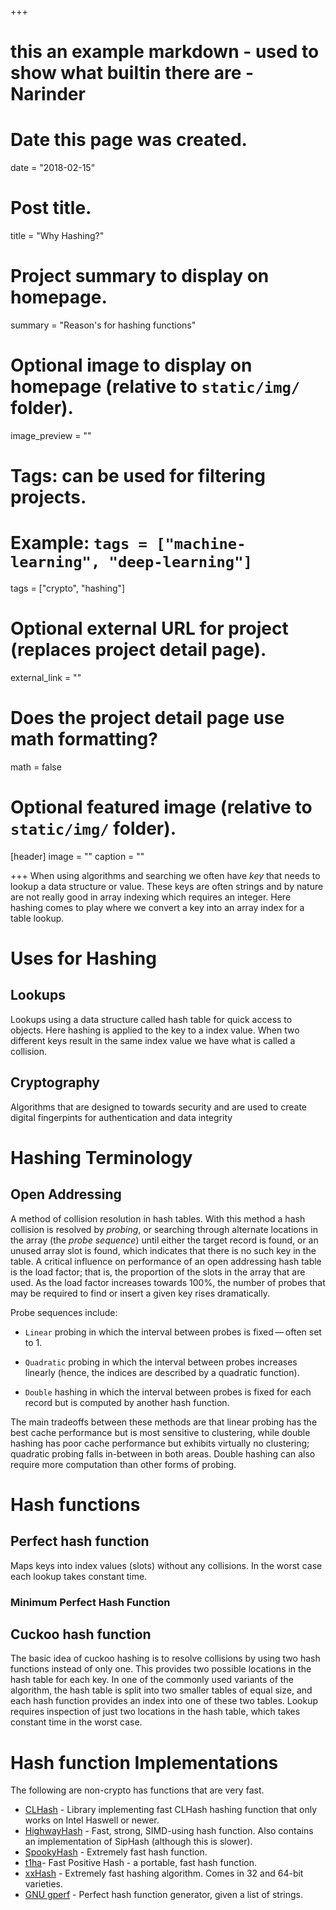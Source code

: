 +++

# this an example markdown - used to show what builtin there are - Narinder

# Date this page was created.
date = "2018-02-15"

# Post title.
title = "Why Hashing?"

# Project summary to display on homepage.
summary = "Reason's for hashing functions"

# Optional image to display on homepage (relative to `static/img/` folder).
image_preview = ""

# Tags: can be used for filtering projects.
# Example: `tags = ["machine-learning", "deep-learning"]`
tags = ["crypto", "hashing"]

# Optional external URL for project (replaces project detail page).
external_link = ""

# Does the project detail page use math formatting?
math = false

# Optional featured image (relative to `static/img/` folder).
[header]
image = ""
caption = ""

+++
When using algorithms and searching we often have *key* that needs to lookup a data structure or value. These keys are often strings and by nature are not really good in array indexing which requires an integer. Here hashing comes to play where we convert a key into an array index for a table lookup.

# Uses for Hashing

## Lookups
Lookups using a data structure called hash table for quick access to objects. Here hashing is applied to the key to a index value. When two different keys result in the same index value we have what is called a collision.

## Cryptography
Algorithms that are designed to towards security and are used to create digital fingerpints for authentication and data integrity

# Hashing Terminology

## Open Addressing
A method of collision resolution in hash tables. With this method a hash collision is resolved by *probing*, or searching through alternate locations in the array (the *probe sequence*) until either the target record is found, or an unused array slot is found, which indicates that there is no such key in the table. A critical influence on performance of an open addressing hash table is the load factor; that is, the proportion of the slots in the array that are used. As the load factor increases towards 100%, the number of probes that may be required to find or insert a given key rises dramatically.

Probe sequences include:

* ``Linear`` probing
in which the interval between probes is fixed — often set to 1.

* ``Quadratic`` probing
in which the interval between probes increases linearly (hence, the indices are described by a quadratic function).

* ``Double`` hashing
in which the interval between probes is fixed for each record but is computed by another hash function.

The main tradeoffs between these methods are that linear probing has the best cache performance but is most sensitive to clustering, while double hashing has poor cache performance but exhibits virtually no clustering; quadratic probing falls in-between in both areas. Double hashing can also require more computation than other forms of probing.


# Hash functions

## Perfect hash function
Maps keys into index values (slots) without any collisions. In the worst case each lookup takes constant time.

### Minimum Perfect Hash Function

## Cuckoo hash function
The basic idea of cuckoo hashing is to resolve collisions by using two hash functions instead of only one. This provides two possible locations in the hash table for each key. In one of the commonly used variants of the algorithm, the hash table is split into two smaller tables of equal size, and each hash function provides an index into one of these two tables. Lookup requires inspection of just two locations in the hash table, which takes constant time in the worst case.

# Hash function Implementations

The following are non-crypto has functions that are very fast.

* [CLHash](https://github.com/lemire/clhash) - Library implementing fast CLHash hashing
  function that only works on Intel Haswell or newer.
* [HighwayHash](https://github.com/google/highwayhash) - Fast, strong, SIMD-using hash function. Also contains an implementation of SipHash (although this is slower).
* [SpookyHash](https://github.com/centaurean/spookyhash) - Extremely fast hash function.
* [t1ha]( https://github.com/leo-yuriev/t1ha)- Fast Positive Hash - a portable, fast hash function.
* [xxHash](https://github.com/Cyan4973/xxHash) - Extremely fast hashing algorithm. Comes in 32 and 64-bit varieties.
* [GNU gperf](https://www.gnu.org/software/gperf/) - Perfect hash function generator, given a list of strings.
